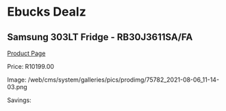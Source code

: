 
# Ebucks Dealz
## Samsung 303LT Fridge - RB30J3611SA/FA
[Product Page](https://www.ebucks.com/web/shop/productSelected.do?prodId=1209720355&catId=704986856)

Price: R10199.00

Image: /web/cms/system/galleries/pics/prodimg/75782_2021-08-06_11-14-03.png

Savings: 


	